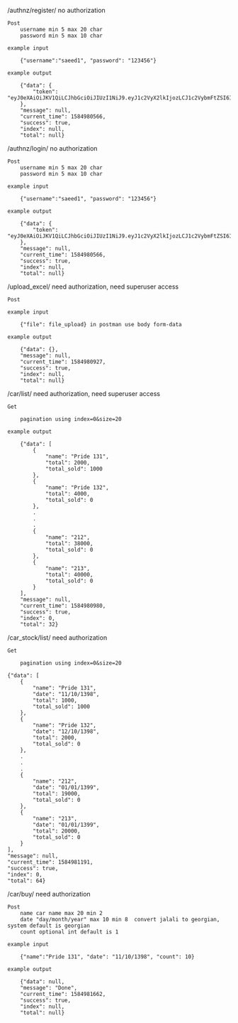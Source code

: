/authnz/register/   no authorization
    
    Post
        username min 5 max 20 char
        password min 5 max 10 char

    example input
    
        {"username":"saeed1", "password": "123456"}
    
    example output
    
        {"data": {
            "token": "eyJ0eXAiOiJKV1QiLCJhbGciOiJIUzI1NiJ9.eyJ1c2VyX2lkIjozLCJ1c2VybmFtZSI6InNhZWVkMiIsImV4cCI6MTU4NzU3MjU2NiwiZW1haWwiOiIiLCJvcmlnX2lhdCI6MTU4NDk4MDU2Nn0.-8DZiYaO55fHnJbc9JgyeQ7Tgx16W24soy_BjbrxhY0"
        },
        "message": null,
        "current_time": 1584980566,
        "success": true,
        "index": null,
        "total": null}

/authnz/login/  no authorization

    Post
        username min 5 max 20 char
        password min 5 max 10 char

    example input
    
        {"username":"saeed1", "password": "123456"}
    
    example output
    
        {"data": {
            "token": "eyJ0eXAiOiJKV1QiLCJhbGciOiJIUzI1NiJ9.eyJ1c2VyX2lkIjozLCJ1c2VybmFtZSI6InNhZWVkMiIsImV4cCI6MTU4NzU3MjU2NiwiZW1haWwiOiIiLCJvcmlnX2lhdCI6MTU4NDk4MDU2Nn0.-8DZiYaO55fHnJbc9JgyeQ7Tgx16W24soy_BjbrxhY0"
        },
        "message": null,
        "current_time": 1584980566,
        "success": true,
        "index": null,
        "total": null}

/upload_excel/  need authorization, need superuser access

    Post
    
    example input
    
        {"file": file_upload} in postman use body form-data
    
    example output
    
        {"data": {},
        "message": null,
        "current_time": 1584980927,
        "success": true,
        "index": null,
        "total": null}

/car/list/  need authorization, need superuser access

    Get
    
        pagination using index=0&size=20
        
    example output
    
        {"data": [
            {
                "name": "Pride 131",
                "total": 2000,
                "total_sold": 1000
            },
            {
                "name": "Pride 132",
                "total": 4000,
                "total_sold": 0
            },
            .
            .
            .
            {
                "name": "212",
                "total": 38000,
                "total_sold": 0
            },
            {
                "name": "213",
                "total": 40000,
                "total_sold": 0
            }
        ],
        "message": null,
        "current_time": 1584980980,
        "success": true,
        "index": 0,
        "total": 32}
    
/car_stock/list/    need authorization

    Get
    
        pagination using index=0&size=20
       
    {"data": [
        {
            "name": "Pride 131",
            "date": "11/10/1398",
            "total": 1000,
            "total_sold": 1000
        },
        {
            "name": "Pride 132",
            "date": "12/10/1398",
            "total": 2000,
            "total_sold": 0
        },
        .
        .
        .
        {
            "name": "212",
            "date": "01/01/1399",
            "total": 19000,
            "total_sold": 0
        },
        {
            "name": "213",
            "date": "01/01/1399",
            "total": 20000,
            "total_sold": 0
        }
    ],
    "message": null,
    "current_time": 1584981191,
    "success": true,
    "index": 0,
    "total": 64}

/car/buy/   need authorization

    Post
        name car name max 20 min 2
        date "day/month/year" max 10 min 8  convert jalali to georgian, system default is georgian
        count optional int default is 1

    example input
    
        {"name":"Pride 131", "date": "11/10/1398", "count": 10}
    
    example output
    
        {"data": null,
        "message": "Done",
        "current_time": 1584981662,
        "success": true,
        "index": null,
        "total": null}